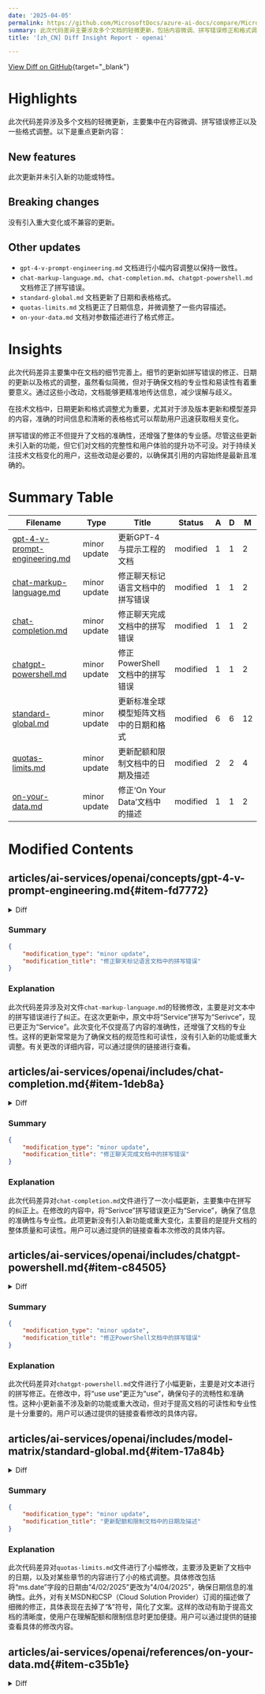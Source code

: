 ```yaml
---
date: '2025-04-05'
permalink: https://github.com/MicrosoftDocs/azure-ai-docs/compare/MicrosoftDocs:a4ad9b8...MicrosoftDocs:f85abdf
summary: 此次代码差异主要涉及多个文档的轻微更新，包括内容微调、拼写错误修正和格式调整。未引入新的功能或重大变化，但对确保文档专业性和易读性有重要意义。这些细节更新如日期及时修正、格式调整等，帮助用户更准确地理解信息，提升整体用户体验。尽管没有增加新特性，这些改动对于保持文档的最新性和准确性仍然是非常必要的。
title: '[zh_CN] Diff Insight Report - openai'

---
```


[View Diff on GitHub](https://github.com/MicrosoftDocs/azure-ai-docs/compare/MicrosoftDocs:a4ad9b8...MicrosoftDocs:f85abdf){target="_blank"}

# Highlights
此次代码差异涉及多个文档的轻微更新，主要集中在内容微调、拼写错误修正以及一些格式调整。以下是重点更新内容：

## New features
此次更新并未引入新的功能或特性。

## Breaking changes
没有引入重大变化或不兼容的更新。

## Other updates
- `gpt-4-v-prompt-engineering.md` 文档进行小幅内容调整以保持一致性。
- `chat-markup-language.md`、`chat-completion.md`、`chatgpt-powershell.md` 文档修正了拼写错误。
- `standard-global.md` 文档更新了日期和表格格式。
- `quotas-limits.md` 文档更正了日期信息，并微调整了一些内容描述。
- `on-your-data.md` 文档对参数描述进行了格式修正。

# Insights
此次代码差异主要集中在文档的细节完善上。细节的更新如拼写错误的修正、日期的更新以及格式的调整，虽然看似简微，但对于确保文档的专业性和易读性有着重要意义。通过这些小改动，文档能够更精准地传达信息，减少误解与歧义。

在技术文档中，日期更新和格式调整尤为重要，尤其对于涉及版本更新和模型差异的内容，准确的时间信息和清晰的表格格式可以帮助用户迅速获取相关变化。

拼写错误的修正不但提升了文档的准确性，还增强了整体的专业感。尽管这些更新未引入新的功能，但它们对文档的完整性和用户体验的提升功不可没。对于持续关注技术文档变化的用户，这些改动是必要的，以确保其引用的内容始终是最新且准确的。

# Summary Table
|  Filename  | Type |    Title    | Status | A  | D  | M  |
|------------|------|-------------|--------|----|----|----|
| [gpt-4-v-prompt-engineering.md](#item-fd7772) | minor update | 更新GPT-4与提示工程的文档 | modified | 1 | 1 | 2 | 
| [chat-markup-language.md](#item-e61acf) | minor update | 修正聊天标记语言文档中的拼写错误 | modified | 1 | 1 | 2 | 
| [chat-completion.md](#item-1deb8a) | minor update | 修正聊天完成文档中的拼写错误 | modified | 1 | 1 | 2 | 
| [chatgpt-powershell.md](#item-c84505) | minor update | 修正PowerShell文档中的拼写错误 | modified | 1 | 1 | 2 | 
| [standard-global.md](#item-17a84b) | minor update | 更新标准全球模型矩阵文档中的日期和格式 | modified | 6 | 6 | 12 | 
| [quotas-limits.md](#item-06c6f9) | minor update | 更新配额和限制文档中的日期及描述 | modified | 2 | 2 | 4 | 
| [on-your-data.md](#item-c35b1e) | minor update | 修正‘On Your Data’文档中的描述 | modified | 1 | 1 | 2 | 


# Modified Contents
## articles/ai-services/openai/concepts/gpt-4-v-prompt-engineering.md{#item-fd7772}

<details>
<summary>Diff</summary>
````diff
@@ -67,7 +67,7 @@ When you receive a refusal output from a model, there are several ways you can t
 
 |Basic prompt|Model output|
 |--------|-----------|
-| :::image type="content" source="../media/concepts/gpt-v/border-collie.jpg" lightbox="../media/concepts/gpt-v/border-collie.jpg" alt-text="Photograph of a border collie dog laying in a grass field."::: What is this dog breed and what is its average weight and height? | `The dog in the image appears to be a Border Collie. Border Collies are known for their intelligence, agility, and herding abilities.The average weight for a Border Collie is typically around 30-45 pounds (14-20 kilograms). As for height, Border Collies generally stand about 18-22 inches (46-56 centimeters) tall at the shoulder. These figures can vary based on the individual dog's genetics, diet, and level of activity. Border Collies are medium-sized dogs with a well-proportioned body and a high level of energy.` |
+| :::image type="content" source="../media/concepts/gpt-v/border-collie.jpg" lightbox="../media/concepts/gpt-v/border-collie.jpg" alt-text="Photograph of a border collie dog laying in a grass field."::: What is this dog breed and what is its average weight and height? | `The dog in the image appears to be a Border Collie. Border Collies are known for their intelligence, agility, and herding abilities. The average weight for a Border Collie is typically around 30-45 pounds (14-20 kilograms). As for height, Border Collies generally stand about 18-22 inches (46-56 centimeters) tall at the shoulder. These figures can vary based on the individual dog's genetics, diet, and level of activity. Border Collies are medium-sized dogs with a well-proportioned body and a high level of energy.` |
 
 |Updated prompt|Model output|
 |--------|-----------|
````
</details>

### Summary

```json
{
    "modification_type": "minor update",
    "modification_title": "更新GPT-4与提示工程的文档"
}
```

### Explanation
此次代码差异对文档进行了一次小幅更新，主要涉及到对内容的细微调整。在这次修改中，涉及到的文件是`gpt-4-v-prompt-engineering.md`。具体而言，修改的内容包括删除和添加了一条信息，整体上使文档内容保持一致性。在对比所做的更改后，可以看到在回答关于边境牧羊犬的问题时，文本格式保持了原有的形式，但进行了内容的微调。这样的小改动通常用于提高文档的可读性或准确性，没有引入任何重大变化。您可以通过提供的URL链接查阅详细的修改内容。

## articles/ai-services/openai/how-to/chat-markup-language.md{#item-e61acf}

<details>
<summary>Diff</summary>
````diff
@@ -140,7 +140,7 @@ You can also include relevant data or information in the system message to give
 
 ```
 <|im_start|>system
-Assistant is an intelligent chatbot designed to help users answer technical questions about Azure OpenAI Serivce. Only answer questions using the context below and if you're not sure of an answer, you can say "I don't know".
+Assistant is an intelligent chatbot designed to help users answer technical questions about Azure OpenAI Service. Only answer questions using the context below and if you're not sure of an answer, you can say "I don't know".
 
 Context:
 - Azure OpenAI Service provides REST API access to OpenAI's powerful language models including the GPT-3, Codex and Embeddings model series.
````
</details>

### Summary

```json
{
    "modification_type": "minor update",
    "modification_title": "修正聊天标记语言文档中的拼写错误"
}
```

### Explanation
此次代码差异涉及对文件`chat-markup-language.md`的轻微修改，主要是对文本中的拼写错误进行了纠正。在这次更新中，原文中将“Service”拼写为“Serivce”，现已更正为“Service”。此次变化不仅提高了内容的准确性，还增强了文档的专业性。这样的更新常常是为了确保文档的规范性和可读性，没有引入新的功能或重大调整。有关更改的详细内容，可以通过提供的链接进行查看。

## articles/ai-services/openai/includes/chat-completion.md{#item-1deb8a}

<details>
<summary>Diff</summary>
````diff
@@ -187,7 +187,7 @@ Instructions:
 You can also include relevant data or information in the system message to give the model extra context for the conversation. If you need to include only a small amount of information, you can hard code it in the system message. If you have a large amount of data that the model should be aware of, you can use [embeddings](../tutorials/embeddings.md?tabs=command-line) or a product like [Azure AI Search](https://techcommunity.microsoft.com/t5/ai-applied-ai-blog/revolutionize-your-enterprise-data-with-chatgpt-next-gen-apps-w/ba-p/3762087) to retrieve the most relevant information at query time.
 
 ```
-{"role": "system", "content": "Assistant is an intelligent chatbot designed to help users answer technical questions about Azure OpenAI Serivce. Only answer questions using the context below and if you're not sure of an answer, you can say 'I don't know'.
+{"role": "system", "content": "Assistant is an intelligent chatbot designed to help users answer technical questions about Azure OpenAI Service. Only answer questions using the context below and if you're not sure of an answer, you can say 'I don't know'.
 
 Context:
 - Azure OpenAI Service provides REST API access to OpenAI's powerful language models including the GPT-3, Codex and Embeddings model series.
````
</details>

### Summary

```json
{
    "modification_type": "minor update",
    "modification_title": "修正聊天完成文档中的拼写错误"
}
```

### Explanation
此次代码差异对`chat-completion.md`文件进行了一次小幅更新，主要集中在拼写的纠正上。在修改的内容中，将“Serivce”拼写错误更正为“Service”，确保了信息的准确性与专业性。此项更新没有引入新功能或重大变化，主要目的是提升文档的整体质量和可读性。用户可以通过提供的链接查看本次修改的具体内容。

## articles/ai-services/openai/includes/chatgpt-powershell.md{#item-c84505}

<details>
<summary>Diff</summary>
````diff
@@ -66,7 +66,7 @@ For the recommended keyless authentication with Microsoft Entra ID, you need to:
     }
     $messages += @{
       role = 'assistant'
-      content = 'Yes, you can use use honey as a substitute for sugar.'
+      content = 'Yes, you can use honey as a substitute for sugar.'
     }
     $messages += @{
       role = 'user'
````
</details>

### Summary

```json
{
    "modification_type": "minor update",
    "modification_title": "修正PowerShell文档中的拼写错误"
}
```

### Explanation
此次代码差异对`chatgpt-powershell.md`文件进行了小幅更新，主要是对文本进行的拼写修正。在修改中，将“use use”更正为“use”，确保句子的流畅性和准确性。这种小更新虽不涉及新的功能或重大改动，但对于提高文档的可读性和专业性是十分重要的。用户可以通过提供的链接查看修改的具体内容。

## articles/ai-services/openai/includes/model-matrix/standard-global.md{#item-17a84b}

<details>
<summary>Diff</summary>
````diff
@@ -6,19 +6,19 @@ manager: nitinme
 ms.service: azure-ai-openai
 ms.topic: include
 ms.custom: references_regions
-ms.date: 04/02/2025
+ms.date: 04/04/2025
 ---
 
 | **Region**     | **gpt-4.5-preview**, **2025-02-27**   | **o3-mini**, **2025-01-31**   | **o1**, **2024-12-17**   | **o1-preview**, **2024-09-12**   | **o1-mini**, **2024-09-12**   | **gpt-4o**, **2024-05-13**   | **gpt-4o**, **2024-08-06**   | **gpt-4o**, **2024-11-20**   | **gpt-4o-mini**, **2024-07-18**   | **gpt-4o-realtime-preview**, **2024-12-17**   | **gpt-4o-audio-preview**, **2024-12-17**   | **gpt-4o-mini-realtime-preview**, **2024-12-17**   | **gpt-4o-mini-audio-preview**, **2024-12-17**   | **gpt-4**, **turbo-2024-04-09**   | **text-embedding-3-small**, **1**   | **text-embedding-3-large**, **1**   | **text-embedding-ada-002**, **2**   |
 |:-------------------|:-----------------------------------:|:---------------------------:|:----------------------:|:------------------------------:|:---------------------------:|:--------------------------:|:--------------------------:|:--------------------------:|:-------------------------------:|:-------------------------------------------:|:----------------------------------------:|:------------------------------------------------:|:---------------------------------------------:|:-------------------------------:|:---------------------------------:|:---------------------------------:|:---------------------------------:|
-| australiaeast      | -                               | ✅                        | -                  | -                          | -                       | ✅                       | ✅                       | ✅                       | ✅                            | -                                       | -                                    | -                                            | -                                         | ✅                            | ✅                              | ✅                              | -                             |
+| australiaeast      | -                               | ✅                        | -                  | -                          | -                       | ✅                       | ✅                       | ✅                       | ✅                            | -                                       | -                                    | -                                            | -                                         | ✅                            | ✅                              | ✅                              | ✅                              |
 | brazilsouth        | -                               | ✅                        | ✅                   | -                          | -                       | ✅                       | ✅                       | ✅                       | ✅                            | -                                       | -                                    | -                                            | -                                         | ✅                            | ✅                              | ✅                              | -                             |
 | canadaeast         | -                               | ✅                        | ✅                   | -                          | -                       | ✅                       | ✅                       | ✅                       | ✅                            | -                                       | -                                    | -                                            | -                                         | ✅                            | ✅                              | ✅                              | -                             |
 | eastus             | -                               | ✅                        | ✅                   | ✅                           | ✅                        | ✅                       | ✅                       | ✅                       | ✅                            | -                                       | -                                    | -                                            | ✅                                          | ✅                            | ✅                              | ✅                              | ✅                              |
 | eastus2            | ✅                                | ✅                        | ✅                   | ✅                           | ✅                        | ✅                       | ✅                       | ✅                       | ✅                            | ✅                                        | ✅                                     | ✅                                             | ✅                                          | ✅                            | ✅                              | ✅                              | -                             |
 | francecentral      | -                               | ✅                        | ✅                   | -                          | -                       | ✅                       | ✅                       | ✅                       | ✅                            | -                                       | -                                    | -                                            | -                                         | ✅                            | ✅                              | ✅                              | -                             |
 | germanywestcentral | -                               | ✅                        | ✅                   | -                          | -                       | ✅                       | ✅                       | ✅                       | ✅                            | -                                       | -                                    | -                                            | -                                         | ✅                            | ✅                              | ✅                              | -                             |
-| italynorth         | -                               | ✅                        | ✅                   | -                          | -                       | -                      | -                      | ✅                       | ✅                            | -                                       | -                                    | -                                            | -                                         | -                           | -                             | -                             | -                             |
+| italynorth         | -                               | ✅                        | ✅                   | -                          | -                       | -                      | -                      | ✅                       | ✅                            | -                                       | -                                    | -                                            | -                                         | -                           | ✅                              | ✅                              | ✅                              |
 | japaneast          | -                               | ✅                        | ✅                   | -                          | -                       | ✅                       | ✅                       | ✅                       | ✅                            | -                                       | -                                    | -                                            | -                                         | ✅                            | ✅                              | ✅                              | -                             |
 | koreacentral       | -                               | ✅                        | ✅                   | -                          | -                       | ✅                       | ✅                       | ✅                       | ✅                            | -                                       | -                                    | -                                            | -                                         | ✅                            | ✅                              | ✅                              | -                             |
 | northcentralus     | -                               | ✅                        | ✅                   | ✅                           | ✅                        | ✅                       | ✅                       | ✅                       | ✅                            | -                                       | -                                    | -                                            | -                                         | ✅                            | ✅                              | ✅                              | -                             |
@@ -28,10 +28,10 @@ ms.date: 04/02/2025
 | southcentralus     | -                               | ✅                        | ✅                   | ✅                           | ✅                        | ✅                       | ✅                       | ✅                       | ✅                            | -                                       | -                                    | -                                            | -                                         | ✅                            | ✅                              | ✅                              | ✅                              |
 | southindia         | -                               | ✅                        | ✅                   | -                          | -                       | ✅                       | ✅                       | ✅                       | ✅                            | -                                       | -                                    | -                                            | -                                         | ✅                            | ✅                              | ✅                              | -                             |
 | spaincentral       | -                               | ✅                        | ✅                   | -                          | -                       | ✅                       | ✅                       | ✅                       | ✅                            | -                                       | -                                    | -                                            | -                                         | ✅                            | ✅                              | ✅                              | -                             |
-| swedencentral      | ✅                                | ✅                        | ✅                   | ✅                           | ✅                        | ✅                       | ✅                       | ✅                       | ✅                            | ✅                                        | ✅                                     | ✅                                             | -                                         | ✅                            | ✅                              | ✅                              | -                             |
+| swedencentral      | ✅                                | ✅                        | ✅                   | ✅                           | ✅                        | ✅                       | ✅                       | ✅                       | ✅                            | ✅                                        | ✅                                     | ✅                                             | -                                         | ✅                            | ✅                              | ✅                              | ✅                              |
 | switzerlandnorth   | -                               | ✅                        | ✅                   | -                          | -                       | ✅                       | ✅                       | ✅                       | ✅                            | -                                       | -                                    | -                                            | -                                         | ✅                            | ✅                              | ✅                              | -                             |
 | uaenorth           | -                               | ✅                        | ✅                   | -                          | -                       | ✅                       | ✅                       | ✅                       | ✅                            | -                                       | -                                    | -                                            | -                                         | ✅                            | ✅                              | ✅                              | -                             |
-| uksouth            | -                               | ✅                        | ✅                   | -                          | -                       | ✅                       | ✅                       | ✅                       | ✅                            | -                                       | -                                    | -                                            | -                                         | ✅                            | ✅                              | ✅                              | -                             |
+| uksouth            | -                               | ✅                        | ✅                   | -                          | -                       | ✅                       | ✅                       | ✅                       | ✅                            | -                                       | -                                    | -                                            | -                                         | ✅                            | ✅                              | ✅                              | ✅                              |
 | westeurope         | -                               | ✅                        | ✅                   | -                          | -                       | ✅                       | ✅                       | ✅                       | ✅                            | -                                       | -                                    | -                                            | -                                         | ✅                            | ✅                              | ✅                              | -                             |
 | westus             | -                               | ✅                        | ✅                   | ✅                           | ✅                        | ✅                       | ✅                       | ✅                       | ✅                            | -                                       | -                                    | -                                            | -                                         | ✅                            | ✅                              | ✅                              | -                             |
-| westus3            | -                               | ✅                        | ✅                   | ✅                           | ✅                        | ✅                       | ✅                       | ✅                       | ✅                            | -                                       | -                                    | -                                            | -                                         | ✅                            | ✅                              | ✅                              | -                             |
\ No newline at end of file
+| westus3            | -                               | ✅                        | ✅                   | ✅                           | ✅                        | ✅                       | ✅                       | ✅                       | ✅                            | -                                       | -                                    | -                                            | -                                         | ✅                            | ✅                              | ✅                              | -                             |
````
</details>

### Summary

```json
{
    "modification_type": "minor update",
    "modification_title": "更新标准全球模型矩阵文档中的日期和格式"
}
```

### Explanation
此次代码差异对`standard-global.md`文件进行了小幅更新，主要更改包括修正了文档中的日期信息和表格格式。一处重要的变化是将“ms.date”字段的日期从"04/02/2025"修改为"04/04/2025"，确保文档的时间信息准确且最新。此外，更新还涉及到表格内的一些格式调整和内容修正，以增强可读性和规范性。这些更改有助于用户获取更清晰的信息，尤其是在与区域及模型版本相关的内容上。用户可以通过提供的链接查看具体的修改内容。

## articles/ai-services/openai/quotas-limits.md{#item-06c6f9}

<details>
<summary>Diff</summary>
````diff
@@ -9,7 +9,7 @@ ms.custom:
   - ignite-2023
   - references_regions
 ms.topic: conceptual
-ms.date: 4/02/2025
+ms.date: 4/04/2025
 ms.author: mbullwin
 ---
 
@@ -203,7 +203,7 @@ If your Azure subscription is linked to certain [offer types](https://azure.micr
 |Tier| Quota Limit in tokens per minute (TPM) |
 |---|:---|
 |Azure for Students, Free Trials | 1 K (all models) <br>Exception o-series & GPT 4.5 Preview: 0|
-| MSDN & Cloud Solution Provider (CSP) subscriptions | GPT 3.5 Turbo Series: 30 K <br> GPT-4 series: 8 K <br>computer-use-preview: 30 K <br> gpt-4o-realtime-preview: 1 K <br> o-series: 0 <br> GPT 4.5 Preview: 0  |
+| MSDN | GPT 3.5 Turbo Series: 30 K <br> GPT-4 series: 8 K <br>computer-use-preview: 30 K <br> gpt-4o-realtime-preview: 1 K <br> o-series: 0 <br> GPT 4.5 Preview: 0  |
 | Monthly credit card based subscriptions <sup>1</sup> | GPT 3.5 Turbo Series: 30 K <br> GPT-4 series: 8 K <br>computer-use-preview: 30 K <br> o-series: 0 <br> GPT 4.5 Preview: 0   |
 
 <sup>1</sup> This currently applies to [offer type 0003P](https://azure.microsoft.com/support/legal/offer-details/)
````
</details>

### Summary

```json
{
    "modification_type": "minor update",
    "modification_title": "更新配额和限制文档中的日期及描述"
}
```

### Explanation
此次代码差异对`quotas-limits.md`文件进行了小幅修改，主要涉及更新了文档中的日期，以及对某些章节的内容进行了小的格式调整。具体修改包括将“ms.date”字段的日期由"4/02/2025"更改为"4/04/2025"，确保日期信息的准确性。此外，对有关MSDN和CSP（Cloud Solution Provider）订阅的描述做了细微的修正，具体表现在去掉了“&”符号，简化了文案。这样的改动有助于提高文档的清晰度，使用户在理解配额和限制信息时更加便捷。用户可以通过提供的链接查看具体的修改内容。

## articles/ai-services/openai/references/on-your-data.md{#item-c35b1e}

<details>
<summary>Diff</summary>
````diff
@@ -49,7 +49,7 @@ The request body inherits the same schema of chat completions API request. This
 
 |Name | Type | Required | Description |
 |--- | --- | --- | --- |
-| `data_sources` | [DataSource](#data-source)[] | True | The configuration entries for Azure OpenAI On Your Data. There must be exactly one element in the array. If `data_sources` is not provided, the service uses chat completions model directly, and does not use Azure OpenAI On Your Data. When you specify the `data_sources` parameter, you won't be able to to use the `logprobs` or `top_logprobs` parameters. |
+| `data_sources` | [DataSource](#data-source)[] | True | The configuration entries for Azure OpenAI On Your Data. There must be exactly one element in the array. If `data_sources` is not provided, the service uses chat completions model directly, and does not use Azure OpenAI On Your Data. When you specify the `data_sources` parameter, you won't be able to use the `logprobs` or `top_logprobs` parameters. |
 
 ## Response body
 
````
</details>

### Summary

```json
{
    "modification_type": "minor update",
    "modification_title": "修正‘On Your Data’文档中的描述"
}
```

### Explanation
此次代码差异对`on-your-data.md`文件进行了小幅更新，主要是在文档的参数描述中进行了一处文本格式的修正。在`data_sources`参数的描述中，取消了多余的“to”字，使句子更为流畅。这种小的修改旨在提高内容的准确性和可读性，确保用户能够更清晰地理解该参数的使用条件和限制。用户可以通过提供的链接查看具体的修改内容。


